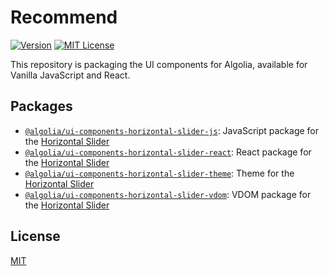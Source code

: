 # Recommend

[![Version](https://img.shields.io/npm/v/@algolia/ui-components-horizontal-slider-js.svg?style=flat-square)](https://www.npmjs.com/package/@algolia/ui-components-horizontal-slider-js) [![MIT License](https://img.shields.io/badge/License-MIT-green.svg?style=flat-square)](LICENSE)

This repository is packaging the UI components for Algolia, available for Vanilla JavaScript and React.

## Packages

- [`@algolia/ui-components-horizontal-slider-js`](/packages/horizontal-slider-js): JavaScript package for the [Horizontal Slider](/packages/horizontal-slider-js)
- [`@algolia/ui-components-horizontal-slider-react`](/packages/horizontal-slider-react): React package for the [Horizontal Slider](/packages/horizontal-slider-react)
- [`@algolia/ui-components-horizontal-slider-theme`](/packages/horizontal-slider-theme): Theme for the [Horizontal Slider](/packages/horizontal-slider-js)
- [`@algolia/ui-components-horizontal-slider-vdom`](/packages/horizontal-slider-vdom): VDOM package for the [Horizontal Slider](/packages/horizontal-slider-js)

## License

[MIT](LICENSE)
